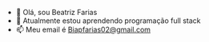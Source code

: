 - 👋 Olá, sou Beatriz Farias
- 🌱 Atualmente estou aprendendo programação full stack
- 📫 Meu email é Biapfarias02@gmail.com

<!---
BeatrizFarias02/BeatrizFarias02 is a ✨ special ✨ repository because its `README.md` (this file) appears on your GitHub profile.
You can click the Preview link to take a look at your changes.
--->
